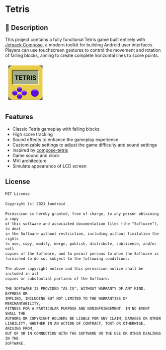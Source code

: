# Tetris

## :scroll: Description

This project contains a fully functional Tetris game built entirely with [Jetpack Compose](https://developer.android.com/jetpack/compose), a modern toolkit for building Android user interfaces. Players can use touchscreen gestures to control the movement and rotation of falling blocks, aiming to create complete horizontal lines to score points.

<img src="docs/icon.png" width=110 hspace="10" vspace="10"  >

## Features
- Classic Tetris gameplay with falling blocks
- High score tracking
- Sound effects to enhance the gameplay experience
- Customizable settings to adjust the game difficulty and sound settings
- Inspired by [compose-tetris](https://github.com/vitaviva/compose-tetris)
- Game sound and clock
- MVI architecture
- Simulate appearance of LCD screen


## License
```
MIT License

Copyright (c) 2021 fundroid

Permission is hereby granted, free of charge, to any person obtaining a copy
of this software and associated documentation files (the "Software"), to deal
in the Software without restriction, including without limitation the rights
to use, copy, modify, merge, publish, distribute, sublicense, and/or sell
copies of the Software, and to permit persons to whom the Software is
furnished to do so, subject to the following conditions:

The above copyright notice and this permission notice shall be included in all
copies or substantial portions of the Software.

THE SOFTWARE IS PROVIDED "AS IS", WITHOUT WARRANTY OF ANY KIND, EXPRESS OR
IMPLIED, INCLUDING BUT NOT LIMITED TO THE WARRANTIES OF MERCHANTABILITY,
FITNESS FOR A PARTICULAR PURPOSE AND NONINFRINGEMENT. IN NO EVENT SHALL THE
AUTHORS OR COPYRIGHT HOLDERS BE LIABLE FOR ANY CLAIM, DAMAGES OR OTHER
LIABILITY, WHETHER IN AN ACTION OF CONTRACT, TORT OR OTHERWISE, ARISING FROM,
OUT OF OR IN CONNECTION WITH THE SOFTWARE OR THE USE OR OTHER DEALINGS IN THE
SOFTWARE.
```

